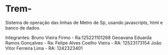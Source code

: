 # Trem-
Sistema de operação das linhas de Metro de Sp, usando javascripts, html e banco de dados.

Integrantes:
  Bruno Vieira Firmo - Ra:125221101268
  Geoavana Eduarda Ramos Gonçalves - Ra:
  Felipe Alves Coelho Vieira - RA: 12523173154
  João Vitor Ferreira Lima - RA: 1242323401
